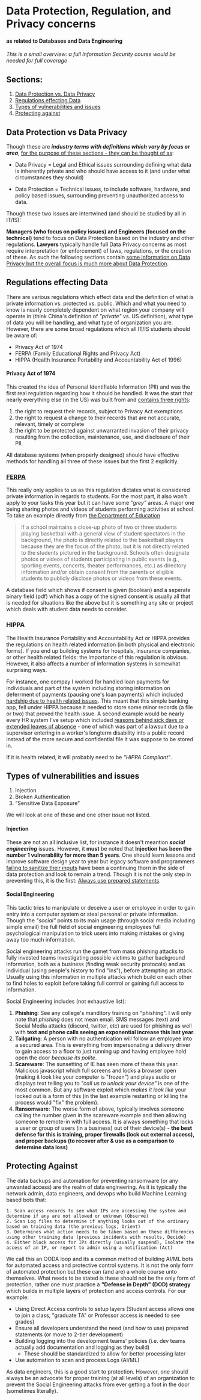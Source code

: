 # Data Protection, Regulation, and Privacy concerns
#### as related to Databases and Data Engineering

*This is a small overview: a full Information Security course would be needed for full coverage*

## Sections:
1. [Data Protection vs. Data Privacy](#data-protection-vs-data-privacy)
2. [Regulations effecting Data](#regulations-effecting-data)
3. [Types of vulnerabilities and issues](#types-of-vulnerabilities-and-issues)
4. [Protecting against](#protecting-against)

## Data Protection vs Data Privacy

Though these are ***industry terms with definitions which vary by focus or area***, <ins>for the purpose of these sections - they can be thought of as</ins>:

- Data Privacy = Legal and Ethical issues surrounding defining what data is inherently private and who should have access to it (and under what circumstances they should)

- Data Protection = Technical issues, to include software, hardware, and policy based issues, surrounding preventing unauthorized access to data.

Though these two issues are intertwined (and should be studied by all in IT/IS):

**Managers (who focus on policy issues) and Engineers (focused on the technical)** tend to focus on Data Protection based on the industry and other regulations. **Lawyers** typically handle full Data Privacy concerns as most require interpretation (or enforcement) of laws, regulations, or the creation of these. As such the following sections contain <ins>some information on Data Privacy but the overall focus is much more about Data Protection</ins>.

## Regulations effecting Data

There are various regulations which effect data and the definition of what is private information vs. protected vs. public. Which and what you need to know is nearly completely dependent on what region your company will operate in (think China's definition of *"private"* vs. US definition), what type of data you will be handling, and what type of organization you are. However, there are some broad regulations which all IT/IS students should be aware of:

- Privacy Act of 1974 
- FERPA (Family Educational Rights and Privacy Act) 
- HIPPA (Health Insurance Portability and Accountability Act of 1996)

#### Privacy Act of 1974

This created the idea of Personal Identifiable Information (PII) and was the first real regulation regarding how it should be handled. It was the start that nearly everything else (in the US) was built from and [contains three rights](https://www.ssa.gov/privacy/privacy_act_1974.html):

  1. the right to request their records, subject to Privacy Act exemptions
  2. the right to request a change to their records that are not accurate, relevant, timely or complete
  3. the right to be protected against unwarranted invasion of their privacy resulting from the collection, maintenance, use, and disclosure of their PII.

All database systems (when properly designed) should have effective methods for handling all three of these issues but the first 2 explicitly. 

### [FERPA](https://www2.ed.gov/policy/gen/guid/fpco/ferpa/students.html)

This really only applies to us as this regulation dictates what is considered private information in regards to students. For the most part, it also won't apply to your tasks this year but it can have some *"grey"* areas. A major one being sharing photos and videos of students performing activities at school. To take an example directly from [the Department of Education](https://studentprivacy.ed.gov/faq/faqs-photos-and-videos-under-ferpa)

> If a school maintains a close-up photo of two or three students playing basketball with a general view of student spectators in the background, 
> the photo is directly related to the basketball players because they are the focus of the photo, but it is not directly related to the students 
> pictured in the background. Schools often designate photos or videos of students participating in public events (e.g., sporting events, concerts,
> theater performances, etc.) as directory information and/or obtain consent from the parents or eligible students to publicly disclose photos or
> videos from these events.

A database field which shows if consent is given (boolean) and a seperate binary field (pdf) which has a copy of the signed consent is usually all that is needed for situations like the above but it is something any site or project which deals with student data needs to consider. 

### HIPPA

The Health Insurance Portability and Accountability Act or HIPPA provides the regulations on health related information (in both physical and electronic forms). If you end up building systems for hospitals, insurance companies, or other health related fields: the importance of this regulation is obvious. However, it also affects a number of  information systems in somewhat surprising ways.

For instance, one compay I worked for handled loan payments for individuals and part of the system including storing information on deferrment of payments (pausing one's loan payments) which included <ins>hardship due to health related issues</ins>. This meant that this simple banking app, fell under HIPPA because it needed to store some minor records (a file or two) that proved the health issue. A second example would be nearly every HR system I've setup which included <ins>reasons behind sick days or extended leaves of absence</ins> - one of which was part of a lawsuit due to a supervisor entering in a worker's longterm disability into a public record instead of the more secure and confidential file it was suppose to be stored in.

If it is health related, it will probably need to be *"HIPPA Compliant"*.

## Types of vulnerabilities and issues

   1. Injection
   2. Broken Authentication
   3. “Sensitive Data Exposure”

We will look at one of these and one other issue not listed.

#### Injection
These are not an all inclusive list, for instance it doesn't meantion ***social engineering*** issues. However, it **must** be noted that **Injection has been the number 1 vulnerability for more than 5 years**. One should learn lessons and improve software design year to year but legacy software and programmers [failing to sanitize their inputs](https://www.explainxkcd.com/wiki/index.php/327:_Exploits_of_a_Mom) have been a continuing thorn in the side of data protection and look to remain a trend. Though it is not the only step in preventing this, it is the first: [Always use prepared statements](https://bobby-tables.com/).

#### Social Engineering
This tactic tries to manipulate or deceive a user or employee in order to gain entry into a computer system or steal personal or private information. Though the *"social"* points to its main usage (through social media including simple email) the full field of social engineering employees full psychological manipulation to trick users into making mistakes or giving away too much information.

Social engineering attacks run the gamet from mass phishing attacks to fully invested teams investigating possible victims to gather background information, both as a business (finding weak security protocols) and as individual (using people's history to find "ins"), before attempting an attack. Usually using this information in multiple attacks which build on each other to find holes to exploit before taking full control or gaining full access to information.

Social Engineering includes (not exhaustive list):

   1. **Phishing**: See any college's manditory training on "phishing". I will only note that *phishing* does not mean email. SMS messages (text) and Social Media attacks (discord, twitter, etc) are used for phishing as well with **text and phone calls seeing an exponential increase this last year**.
   2. **Tailgating**: A person with no authentication will follow an employee into a secured area. This is everything from impersonating a delivery driver to gain access to a floor to just running up and having employee hold open the door *because its polite*.
   3. **Scareware**: The sunsetting of IE has seen more of these this year. Malicious javascript which full screens and locks a browser open (making it look like your computer is "frozen") and plays audio or displays text telling you to *"call us to unlock your device"* is one of the most common. But any software exploit which *makes it look like* your locked out is a form of this (in the last example restarting or killing the process would "fix" the problem).
   4. **Ransomware**: The worse form of above, typically involves someone calling the number given in the scareware example and then allowing someone to remote-in with full access. It is always something that locks a user or group of users (in a business) out of their device(s) - **the best defense for this is training, proper firewalls (lock out external access), and proper backups (to recover after & use as a comparison to determine data loss)**

## Protecting Against

The data backups and automation for preventing ransomware (or any unwanted access) are the realm of data engineering. As it is typically the network admin, data engineers, and devops who build Machine Learning based bots that:

    1. Scan access records to see what IPs are accessing the system and determine if any are not allowed or unknown (Observe)
    2. Scan Log files to determine if anything looks out of the ordinary based on training data (the previous logs, Orient)
    3. Determines what action needs to be taken based on these differences using other training data (previous incidents with results, Decide)
    4. Either block access for IPs directly (usually suspend), Isolate the access of an IP, or report to admin using a notification (Act)

We call this an OODA loop and its a common method of building AI/ML bots for automated access and protective control systems. It is not the only form of automated protection but these can (and are) a whole course unto themselves. What needs to be stated is these should not be the only form of protection, rather one must practice a **"Defense in Depth" (DOD) strategy** which builds in multiple layers of protection and access controls. For our example:

- Using Direct Access controls to setup layers (Student access allows one to join a class, "graduate TA" or Professor access is needed to see grades)
- Ensure all developers understand the need (and how to use) prepared statements (or move to 2-tier development)
- Building logging into the development teams' policies (i.e. dev teams actually add documentation and logging as they build)
  - These should be standardized to allow for better processing later
- Use automation to scan and process Logs (AI/ML)

As data engineers, this is a good start to protection. However, one should always be an advocate for proper training (at all levels) of an organization to prevent the Social Engineering attacks from ever getting a foot in the door (sometimes literally).

